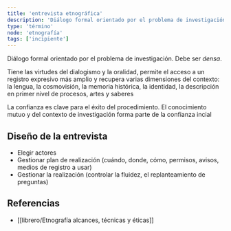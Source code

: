 ```yaml
---
title: 'entrevista etnográfica'
description: 'Diálogo formal orientado por el problema de investigación'
type: 'término'
node: 'etnografía'
tags: ['incipiente']
---
```


Diálogo formal orientado por el problema de investigación. Debe ser *densa*.

Tiene las virtudes del dialogismo y la oralidad, permite el acceso a un registro expresivo más amplio y recupera varias dimensiones del contexto: la lengua, la cosmovisión, la memoria histórica, la identidad, la descripción en primer nivel de procesos, artes y saberes

La confianza es clave para el éxito del procedimiento. El conocimiento mutuo y del contexto de investigación forma parte de la confianza incial

## Diseño de la entrevista

- Elegir actores
- Gestionar plan de realización (cuándo, donde, cómo, permisos, avisos, medios de registro a usar)
- Gestionar la realización (controlar la fluidez, el replanteamiento de preguntas)


## Referencias

- [[librero/Etnografía alcances, técnicas y éticas]]